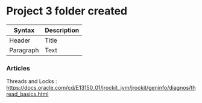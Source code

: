 # Project 3 folder created

| Syntax | Description |
| ----------- | ----------- |
| Header | Title |
| Paragraph | Text |

### Articles
Threads and Locks
: https://docs.oracle.com/cd/E13150_01/jrockit_jvm/jrockit/geninfo/diagnos/thread_basics.html
